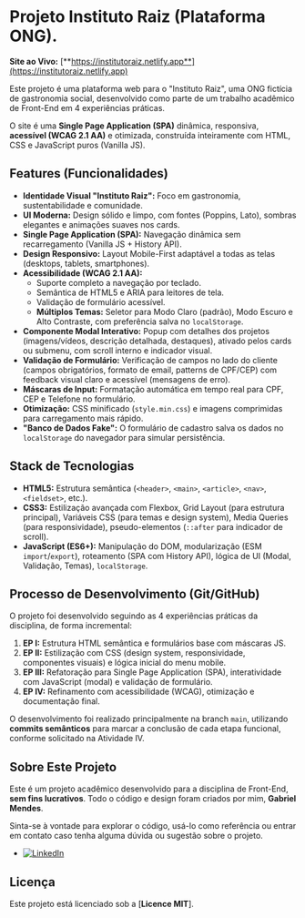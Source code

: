 # Projeto Instituto Raiz (Plataforma ONG).

**Site ao Vivo:** [**https://institutoraiz.netlify.app**](https://institutoraiz.netlify.app)

Este projeto é uma plataforma web para o "Instituto Raiz", uma ONG fictícia de gastronomia social, desenvolvido como parte de um trabalho acadêmico de Front-End em 4 experiências práticas.

O site é uma **Single Page Application (SPA)** dinâmica, responsiva, **acessível (WCAG 2.1 AA)** e otimizada, construída inteiramente com HTML, CSS e JavaScript puros (Vanilla JS).

## Features (Funcionalidades)

* **Identidade Visual "Instituto Raiz":** Foco em gastronomia, sustentabilidade e comunidade.
* **UI Moderna:** Design sólido e limpo, com fontes (Poppins, Lato), sombras elegantes e animações suaves nos cards.
* **Single Page Application (SPA):** Navegação dinâmica sem recarregamento (Vanilla JS + History API).
* **Design Responsivo:** Layout Mobile-First adaptável a todas as telas (desktops, tablets, smartphones).
* **Acessibilidade (WCAG 2.1 AA):**
    * Suporte completo a navegação por teclado.
    * Semântica de HTML5 e ARIA para leitores de tela.
    * Validação de formulário acessível.
    * **Múltiplos Temas:** Seletor para Modo Claro (padrão), Modo Escuro e Alto Contraste, com preferência salva no `localStorage`.
* **Componente Modal Interativo:** Popup com detalhes dos projetos (imagens/vídeos, descrição detalhada, destaques), ativado pelos cards ou submenu, com scroll interno e indicador visual.
* **Validação de Formulário:** Verificação de campos no lado do cliente (campos obrigatórios, formato de email, patterns de CPF/CEP) com feedback visual claro e acessível (mensagens de erro).
* **Máscaras de Input:** Formatação automática em tempo real para CPF, CEP e Telefone no formulário.
* **Otimização:** CSS minificado (`style.min.css`) e imagens comprimidas para carregamento mais rápido.
* **"Banco de Dados Fake":** O formulário de cadastro salva os dados no `localStorage` do navegador para simular persistência.

## Stack de Tecnologias

* **HTML5:** Estrutura semântica (`<header>`, `<main>`, `<article>`, `<nav>`, `<fieldset>`, etc.).
* **CSS3:** Estilização avançada com Flexbox, Grid Layout (para estrutura principal), Variáveis CSS (para temas e design system), Media Queries (para responsividade), pseudo-elementos (`::after` para indicador de scroll).
* **JavaScript (ES6+):** Manipulação do DOM, modularização (ESM `import`/`export`), roteamento (SPA com History API), lógica de UI (Modal, Validação, Temas), `localStorage`.

## Processo de Desenvolvimento (Git/GitHub)

O projeto foi desenvolvido seguindo as 4 experiências práticas da disciplina, de forma incremental:
1.  **EP I:** Estrutura HTML semântica e formulários base com máscaras JS.
2.  **EP II:** Estilização com CSS (design system, responsividade, componentes visuais) e lógica inicial do menu mobile.
3.  **EP III:** Refatoração para Single Page Application (SPA), interatividade com JavaScript (modal) e validação de formulário.
4.  **EP IV:** Refinamento com acessibilidade (WCAG), otimização e documentação final.

O desenvolvimento foi realizado principalmente na branch `main`, utilizando **commits semânticos** para marcar a conclusão de cada etapa funcional, conforme solicitado na Atividade IV.

## Sobre Este Projeto

Este é um projeto acadêmico desenvolvido para a disciplina de Front-End, **sem fins lucrativos**. Todo o código e design foram criados por mim, **Gabriel Mendes**.

Sinta-se à vontade para explorar o código, usá-lo como referência ou entrar em contato caso tenha alguma dúvida ou sugestão sobre o projeto.
* [![LinkedIn](https://img.shields.io/badge/LinkedIn-Gabriel%20Mendes-0A66C2?style=flat&logo=linkedin)](https://www.linkedin.com/in/gabriel-mendes2499/)

## Licença

Este projeto está licenciado sob a [**Licence MIT**].
